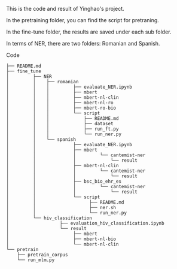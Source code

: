 This is the code and result of Yinghao's project.

In the pretraining folder, you can find the script for pretraning.

In the fine-tune folder, the results are saved under each sub folder.

In terms of NER, there are two folders: Romanian and Spanish. 


Code 

```
├── README.md
├── fine_tune
│         ├── NER
│         │    ├── romanian
│         │    │         ├── evaluate_NER.ipynb
│         │    │         ├── mbert
│         │    │         ├── mbert-nl-clin
│         │    │         ├── mbert-nl-ro
│         │    │         ├── mbert-ro-bio
│         │    │         └── script
│         │    │             ├── README.md
│         │    │             ├── dataset
│         │    │             ├── run_ft.py
│         │    │             └── run_ner.py
│         │    └── spanish
│         │              ├── evaluate_NER.ipynb
│         │              ├── mbert
│         │              │         └── cantemist-ner
│         │              │             └── result
│         │              ├── mbert-nl-clin
│         │              │         └── cantemist-ner
│         │              │             └── result
│         │              ├── bsc_bio_ehr_es
│         │              │         └── cantemist-ner
│         │              │             └── result
│         │              └── script
│         │                    ├── README.md
│         │                    ├── ner.sh
│         │                    └── run_ner.py
│         └── hiv_classification               
│                   ├── evaluation_hiv_classification.ipynb
│                   └── result                     
│                        ├── mbert
│                        ├── mbert-nl-bio
│                        └── mbert-nl-clin
└── pretrain
    ├── pretrain_corpus
    └── run_mlm.py
        
```
